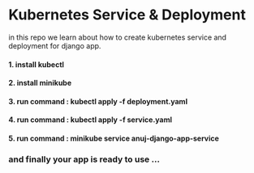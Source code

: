 # Kubernetes Service & Deployment
in this repo we learn about how to create kubernetes service and deployment for django app.
#### 1. install kubectl
#### 2. install minikube
#### 3. run command : kubectl apply -f deployment.yaml
#### 4. run command : kubectl apply -f service.yaml
#### 5. run command : minikube service anuj-django-app-service

### and finally your app is ready to use ...
